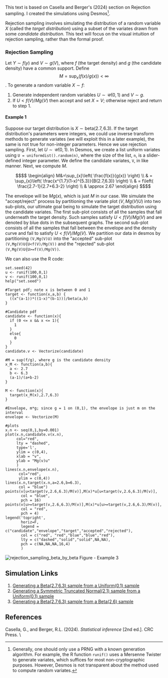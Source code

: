 This text is based on Casella and Berger's (2024) section on Rejection sampling. I created the simulations using Desmos[^1].

Rejection sampling involves simulating the distribution of a random variable $X$ (called the _target distribution_) using a subset of the variates drawn from some _candidate distribution_. This text will focus on the visual intuition of rejection sampling, rather than the formal proof.


### Rejection Sampling
Let $Y \sim f(y)$ and $V \sim g(V)$, where $f$ (the target density) and $g$ (the candidate density) have a common support. Define $$M=\sup_{x}(f(x)/g(x))< \infty$$. To generate a random variable $X \sim f$:
1. Generate independent random variables $U \sim \mathcal{U}(0,1)$ and $V \sim g$.
2. If $U<f(V)/Mg(V)$ then accept and set $X=V$; otherwise reject and return to step 1.

#### Example 1
Suppose our target distribution is $X \sim \text{beta}(2.7,6.3)$. If the target distribution's parameters were integers, we could use inverse transform methods to generate variates (we will exploit this in a later example), the same is not true for non-integer parameters. Hence we use rejection sampling. First, let $U \sim \mathcal{U}(0,1)$. In Desmos, we create a list uniform variates using `U = uniformdist().random(n)`, where the size of the list, `n`, is a slider-defined integer parameter. We define the candidate variates, `V`, in like manner. Next, we compute $M$. 
```math
$$
\begin{align}
M&=\sup_{x}\left( \frac{f(x)}{g(x)} \right) \\
 & = \sup_{x}\left( \frac{x^{1.7}(1-x)^{5.3}}{B(2.7,6.3)} \right) \\
 & = f\left( \frac{2.7-1}{2.7+6.3-2} \right) \\
 & \approx 2.67
\end{align}
$$
```
The envelope will be $Mg(x)$, which is just $M$ in our case. We simulate the "accept/reject" process by partitioning the variate plot $(V,Mg(V)U)$ into two sub-plots, our ultimate goal being to simulate the target distribution using the candidate variates. The first sub-plot consists of all the samples that fall underneath the target density. Such samples satisfy $U<f(V)/Mg(V)$ and are denoted by blue dots in the subsequent graphs. The second sub-plot consists of all the samples that fall between the envelope and the density curve and fail to satisfy $U<f(V)/Mg(V)$. We partition our data in desmos by partitioning `(V,Mg(V)U)` into the "accepted" sub-plot `(V,Mg(V)U{U<f(V)/Mg(V))` and the "rejected" sub-plot `(V,Mg(V)U{U>=f(V)/Mg(V))`.

We can also use the R code:
```
set.seed(42)
u <- runif(100,0,1)
v <- runif(100,0,1)
help("set.seed")

#Target pdf; note x is between 0 and 1
target <- function(x,a,b) {
  ((x^(a-1))*((1-x)^(b-1)))/beta(a,b)
}

#Candidate pdf
candidate <- function(x){
  if (0 <= x && x <= 1){
    1
  }
  else{
    0
  }
}
candidate.v <- Vectorize(candidate)

#M = sup(f/g), where g is the candidate density
x_M <- function(a,b){
  a <- 2.7
  b <- 6.3
  (a-1)/(a+b-2)
}

M <- function(x){
  target(x_M(x),2.7,6.3)
}

#Envelope, m*g; since g = 1 on (0,1), the envelope is just m on the interval
envelope <- Vectorize(M)

#plots
x.n <- seq(0,1,by=0.001)
plot(x.n,candidate.v(x.n),
     col="red",
     lty = "dashed",
     type='l',
     ylim = c(0,4),
     xlab = "v",
     ylab = "Mg(v)u"
     )
lines(x.n,envelope(x.n),
      col="red", 
      ylim = c(0,4))
lines(x.n,target(x.n,a=2.6,b=6.3),
      col = "blue")
points(v[u<target(v,2.6,6.3)/M(v)],M(x)*u[u<target(v,2.6,6.3)/M(v)],
       col = "blue",
       pch = 16)
points(v[u>=target(v,2.6,6.3)/M(v)],M(x)*u[u>=target(v,2.6,6.3)/M(v)],
       col = "red",
       pch = 4)
legend('topright',
       horiz=F,
       legend = c("candidate","envelope","target","accepted","rejected"),
       col = c("red", "red","blue","blue","red"),
       lty = c("dashed","solid","solid",NA,NA),
       pch = c(NA,NA,NA,16,4)
       )
```

![rejection_sampling_beta_by_beta](https://github.com/user-attachments/assets/a84d77f3-dde2-400e-89e9-df9df61060e1)
Figure - Example 3


## Simulation Links
1. [Generating a Beta(2.7,6.3) sample from a Uniform(0,1) sample](https://www.desmos.com/calculator/w1b5kn7ybg)
2. [Generating a Symmetric Truncated Normal(2,1) sample from a Uniform(0,1) sample](https://www.desmos.com/calculator/ku3vjyysj0)
3. [Generating a Beta(2.7,6.3) sample from a Beta(2,6) sample](https://www.desmos.com/calculator/gsfxnfqemm)

## References
Casella, G., and Berger, R.L. (2024). _Statistical inference_ [2nd ed.]. CRC Press.  \

[^1]: Generally, one should only use a PRNG with a known generation algorithm. For example, the R function `runif()` uses a Mersenne Twister to generate variates, which suffices for most non-cryptographic purposes. However, Desmos is not transparent about the method used to compute random variates.


